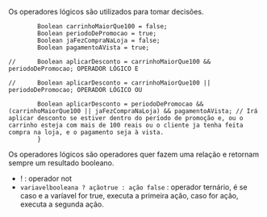 Os operadores lógicos são utilizados para tomar decisões.
```
        Boolean carrinhoMaiorQue100 = false;
		Boolean periodoDePromocao = true;
		Boolean jaFezCompraNaLoja = false;
		Boolean pagamentoAVista = true;
		
//		Boolean aplicarDesconto = carrinhoMaiorQue100 && periodoDePromocao; OPERADOR LÓGICO E
		
//		Boolean aplicarDesconto = carrinhoMaiorQue100 || periodoDePromocao; OPERADOR LÓGICO OU
		
		Boolean aplicarDesconto = periodoDePromocao && (carrinhoMaiorQue100 || jaFezCompraNaLoja) && pagamentoAVista; // Irá aplicar desconto se estiver dentro do período de promoção e, ou o carrinho esteja com mais de 100 reais ou o cliente ja tenha feita compra na loja, e o pagamento seja à vista.
		}
```
Os operadores lógicos são operadores quer fazem uma relação e retornam sempre um resultado booleano.
- ! : operador not
- `variavelbooleana ? açãotrue : ação false` : operador ternário, é se caso e a varíavel for true, executa a primeira ação, caso for ação, executa a segunda ação.